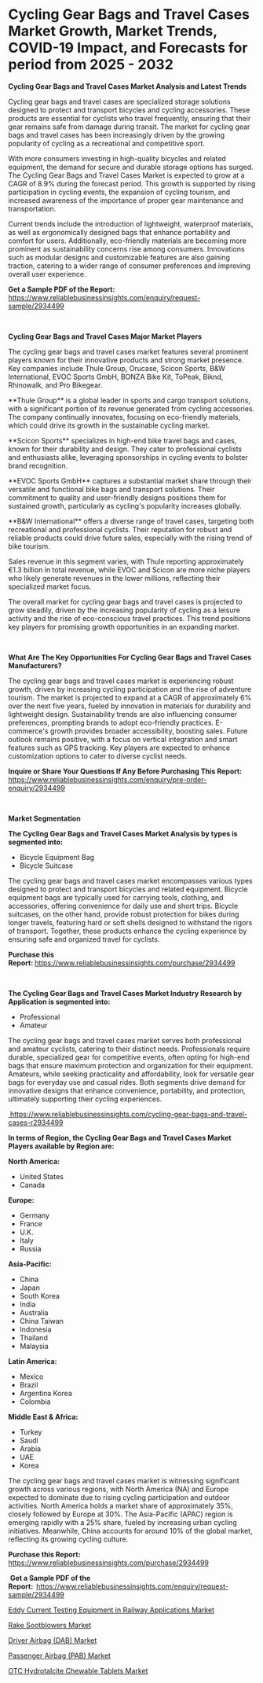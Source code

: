 <p><h1>Cycling Gear Bags and Travel Cases Market Growth, Market Trends, COVID-19 Impact, and Forecasts for period from 2025 - 2032</h1></p><p><strong>Cycling Gear Bags and Travel Cases Market Analysis and Latest Trends</strong></p>
<p><p>Cycling gear bags and travel cases are specialized storage solutions designed to protect and transport bicycles and cycling accessories. These products are essential for cyclists who travel frequently, ensuring that their gear remains safe from damage during transit. The market for cycling gear bags and travel cases has been increasingly driven by the growing popularity of cycling as a recreational and competitive sport. </p><p>With more consumers investing in high-quality bicycles and related equipment, the demand for secure and durable storage options has surged. The Cycling Gear Bags and Travel Cases Market is expected to grow at a CAGR of 8.9% during the forecast period. This growth is supported by rising participation in cycling events, the expansion of cycling tourism, and increased awareness of the importance of proper gear maintenance and transportation.</p><p>Current trends include the introduction of lightweight, waterproof materials, as well as ergonomically designed bags that enhance portability and comfort for users. Additionally, eco-friendly materials are becoming more prominent as sustainability concerns rise among consumers. Innovations such as modular designs and customizable features are also gaining traction, catering to a wider range of consumer preferences and improving overall user experience.</p></p>
<p><strong>Get a Sample PDF of the Report:&nbsp;</strong> <a href="https://www.reliablebusinessinsights.com/enquiry/request-sample/2934499?utm_campaign=1119&utm_medium=2&utm_source=Github&utm_content=ia&utm_term=13032025&utm_id=cycling-gear-bags-and-travel-cases">https://www.reliablebusinessinsights.com/enquiry/request-sample/2934499</a></p>
<p>&nbsp;</p>
<p><strong>Cycling Gear Bags and Travel Cases Major Market Players</strong></p>
<p><p>The cycling gear bags and travel cases market features several prominent players known for their innovative products and strong market presence. Key companies include Thule Group, Orucase, Scicon Sports, B&W International, EVOC Sports GmbH, BONZA Bike Kit, ToPeak, Biknd, Rhinowalk, and Pro Bikegear.</p><p>**Thule Group** is a global leader in sports and cargo transport solutions, with a significant portion of its revenue generated from cycling accessories. The company continually innovates, focusing on eco-friendly materials, which could drive its growth in the sustainable cycling market. </p><p>**Scicon Sports** specializes in high-end bike travel bags and cases, known for their durability and design. They cater to professional cyclists and enthusiasts alike, leveraging sponsorships in cycling events to bolster brand recognition. </p><p>**EVOC Sports GmbH** captures a substantial market share through their versatile and functional bike bags and transport solutions. Their commitment to quality and user-friendly designs positions them for sustained growth, particularly as cycling's popularity increases globally.</p><p>**B&W International** offers a diverse range of travel cases, targeting both recreational and professional cyclists. Their reputation for robust and reliable products could drive future sales, especially with the rising trend of bike tourism.</p><p>Sales revenue in this segment varies, with Thule reporting approximately €1.3 billion in total revenue, while EVOC and Scicon are more niche players who likely generate revenues in the lower millions, reflecting their specialized market focus. </p><p>The overall market for cycling gear bags and travel cases is projected to grow steadily, driven by the increasing popularity of cycling as a leisure activity and the rise of eco-conscious travel practices. This trend positions key players for promising growth opportunities in an expanding market.</p></p>
<p>&nbsp;</p>
<p><strong>What Are The Key Opportunities For Cycling Gear Bags and Travel Cases Manufacturers?</strong></p>
<p><p>The cycling gear bags and travel cases market is experiencing robust growth, driven by increasing cycling participation and the rise of adventure tourism. The market is projected to expand at a CAGR of approximately 6% over the next five years, fueled by innovation in materials for durability and lightweight design. Sustainability trends are also influencing consumer preferences, prompting brands to adopt eco-friendly practices. E-commerce's growth provides broader accessibility, boosting sales. Future outlook remains positive, with a focus on vertical integration and smart features such as GPS tracking. Key players are expected to enhance customization options to cater to diverse cyclist needs.</p></p>
<p><strong>Inquire or Share Your Questions If Any Before Purchasing This Report:</strong> <a href="https://www.reliablebusinessinsights.com/enquiry/pre-order-enquiry/2934499?utm_campaign=1119&utm_medium=2&utm_source=Github&utm_content=ia&utm_term=13032025&utm_id=cycling-gear-bags-and-travel-cases">https://www.reliablebusinessinsights.com/enquiry/pre-order-enquiry/2934499</a></p>
<p>&nbsp;</p>
<p><strong>Market Segmentation</strong></p>
<p><strong>The Cycling Gear Bags and Travel Cases Market Analysis by types is segmented into:</strong></p>
<p><ul><li>Bicycle Equipment Bag</li><li>Bicycle Suitcase</li></ul></p>
<p><p>The cycling gear bags and travel cases market encompasses various types designed to protect and transport bicycles and related equipment. Bicycle equipment bags are typically used for carrying tools, clothing, and accessories, offering convenience for daily use and short trips. Bicycle suitcases, on the other hand, provide robust protection for bikes during longer travels, featuring hard or soft shells designed to withstand the rigors of transport. Together, these products enhance the cycling experience by ensuring safe and organized travel for cyclists.</p></p>
<p><strong>Purchase this Report:&nbsp;</strong><a href="https://www.reliablebusinessinsights.com/purchase/2934499?utm_campaign=1119&utm_medium=2&utm_source=Github&utm_content=ia&utm_term=13032025&utm_id=cycling-gear-bags-and-travel-cases">https://www.reliablebusinessinsights.com/purchase/2934499</a></p>
<p>&nbsp;</p>
<p><strong>The Cycling Gear Bags and Travel Cases Market Industry Research by Application is segmented into:</strong></p>
<p><ul><li>Professional</li><li>Amateur</li></ul></p>
<p><p>The cycling gear bags and travel cases market serves both professional and amateur cyclists, catering to their distinct needs. Professionals require durable, specialized gear for competitive events, often opting for high-end bags that ensure maximum protection and organization for their equipment. Amateurs, while seeking practicality and affordability, look for versatile gear bags for everyday use and casual rides. Both segments drive demand for innovative designs that enhance convenience, portability, and protection, ultimately supporting their cycling experiences.</p></p>
<p><a href="https://www.reliablebusinessinsights.com/cycling-gear-bags-and-travel-cases-r2934499?utm_campaign=1119&utm_medium=2&utm_source=Github&utm_content=ia&utm_term=13032025&utm_id=cycling-gear-bags-and-travel-cases">&nbsp;https://www.reliablebusinessinsights.com/cycling-gear-bags-and-travel-cases-r2934499</a></p>
<p><strong>In terms of Region, the Cycling Gear Bags and Travel Cases Market Players available by Region are:</strong></p>
<p>
    <p> <strong> North America: </strong>
        <ul>
            <li>United States</li>
            <li>Canada</li>
        </ul>
        </p> 
    <p> <strong> Europe: </strong>
        <ul>
            <li>Germany</li>
            <li>France</li>
            <li>U.K.</li>
            <li>Italy</li>
            <li>Russia</li>
        </ul>
        </p> 
    <p> <strong> Asia-Pacific: </strong>
        <ul>
            <li>China</li>
            <li>Japan</li>
            <li>South Korea</li>
            <li>India</li>
            <li>Australia</li>
            <li>China Taiwan</li>
            <li>Indonesia</li>
            <li>Thailand</li>
            <li>Malaysia</li>
        </ul>
        </p> 
    <p> <strong> Latin America: </strong>
        <ul>
            <li>Mexico</li>
            <li>Brazil</li>
            <li>Argentina Korea</li>
            <li>Colombia</li>
        </ul>
        </p> 
    <p> <strong> Middle East & Africa: </strong>
        <ul>
            <li>Turkey</li>
            <li>Saudi</li>
            <li>Arabia</li>
            <li>UAE</li>
            <li>Korea</li>
        </ul>
    </p>
    </p>
<p><p>The cycling gear bags and travel cases market is witnessing significant growth across various regions, with North America (NA) and Europe expected to dominate due to rising cycling participation and outdoor activities. North America holds a market share of approximately 35%, closely followed by Europe at 30%. The Asia-Pacific (APAC) region is emerging rapidly with a 25% share, fueled by increasing urban cycling initiatives. Meanwhile, China accounts for around 10% of the global market, reflecting its growing cycling culture.</p></p>
<p><strong>Purchase this Report: </strong><a href="https://www.reliablebusinessinsights.com/purchase/2934499?utm_campaign=1119&utm_medium=2&utm_source=Github&utm_content=ia&utm_term=13032025&utm_id=cycling-gear-bags-and-travel-cases">https://www.reliablebusinessinsights.com/purchase/2934499</a></p>
<p>&nbsp;<strong>Get a Sample PDF of the Report:&nbsp;&nbsp;</strong><a href="https://www.reliablebusinessinsights.com/enquiry/request-sample/2934499?utm_campaign=1119&utm_medium=2&utm_source=Github&utm_content=ia&utm_term=13032025&utm_id=cycling-gear-bags-and-travel-cases">https://www.reliablebusinessinsights.com/enquiry/request-sample/2934499</a></p>
<p><strong></strong></p>
<p><p><a href="https://github.com/ishikodehira/Market-Research-Report-List-1/blob/main/eddy-current-testing-equipment-in-railway-applications-market.md?utm_campaign=1119&utm_medium=2&utm_source=Github&utm_content=ia&utm_term=13032025&utm_id=cycling-gear-bags-and-travel-cases">Eddy Current Testing Equipment in Railway Applications Market</a></p><p><a href="https://github.com/tahjaylestro/Market-Research-Report-List-1/blob/main/rake-sootblowers-market.md?utm_campaign=1119&utm_medium=2&utm_source=Github&utm_content=ia&utm_term=13032025&utm_id=cycling-gear-bags-and-travel-cases">Rake Sootblowers Market</a></p><p><a href="https://github.com/tentandyik/Market-Research-Report-List-1/blob/main/driver-airbag-dab-market.md?utm_campaign=1119&utm_medium=2&utm_source=Github&utm_content=ia&utm_term=13032025&utm_id=cycling-gear-bags-and-travel-cases">Driver Airbag (DAB) Market</a></p><p><a href="https://github.com/klenaestien23/Market-Research-Report-List-1/blob/main/passenger-airbag-pab-market.md?utm_campaign=1119&utm_medium=2&utm_source=Github&utm_content=ia&utm_term=13032025&utm_id=cycling-gear-bags-and-travel-cases">Passenger Airbag (PAB) Market</a></p><p><a href="https://github.com/mismannely/Market-Research-Report-List-1/blob/main/otc-hydrotalcite-chewable-tablets-market.md?utm_campaign=1119&utm_medium=2&utm_source=Github&utm_content=ia&utm_term=13032025&utm_id=cycling-gear-bags-and-travel-cases">OTC Hydrotalcite Chewable Tablets Market</a></p></p>